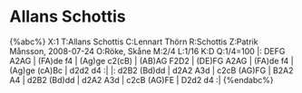 # Allans Schottis

{%abc%}
X:1
T:Allans Schottis
C:Lennart Thörn
R:Schottis
Z:Patrik Månsson, 2008-07-24
O:Röke, Skåne
M:2/4
L:1/16
K:D
Q:1/4=100
|: DEFG A2AG | (FA)de f4 | (Ag)ge c2(cB) | (AB)AG F2D2 |
(DE)FG A2AG | (FA)de f4 | (Ag)ge (cA)Bc | d2d2 d4 :|
|: d2B2 (Bd)dd | d2A2 A3d | c2cB (AG)FG | B2A2 A4 | d2B2 (Bd)dd |
d2A2 A3d | c2cB (AG)FE | D2d2 d4 :|
{%endabc%}

